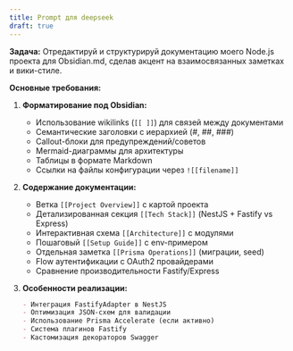 ```yaml
---
title: Prompt для deepseek
draft: true
---
```

**Задача:** Отредактируй и структурируй документацию моего Node.js проекта для Obsidian.md, сделав акцент на взаимосвязанных заметках и вики-стиле. 

**Основные требования:**
1. **Форматирование под Obsidian:**
   - Использование wikilinks (`[[ ]]`) для связей между документами
   - Семантические заголовки с иерархией (#, ##, ###)
   - Callout-блоки для предупреждений/советов
   - Mermaid-диаграммы для архитектуры
   - Таблицы в формате Markdown
   - Ссылки на файлы конфигурации через `![[filename]]`

2. **Содержание документации:**
   - Ветка `[[Project Overview]]` с картой проекта
   - Детализированная секция `[[Tech Stack]]` (NestJS + Fastify vs Express)
   - Интерактивная схема `[[Architecture]]` с модулями
   - Пошаговый `[[Setup Guide]]` с env-примером
   - Отдельная заметка `[[Prisma Operations]]` (миграции, seed)
   - Flow аутентификации с OAuth2 провайдерами
   - Сравнение производительности Fastify/Express

3. **Особенности реализации:**
   ```markdown
   - Интеграция FastifyAdapter в NestJS
   - Оптимизация JSON-схем для валидации
   - Использование Prisma Accelerate (если активно)
   - Система плагинов Fastify
   - Кастомизация декораторов Swagger